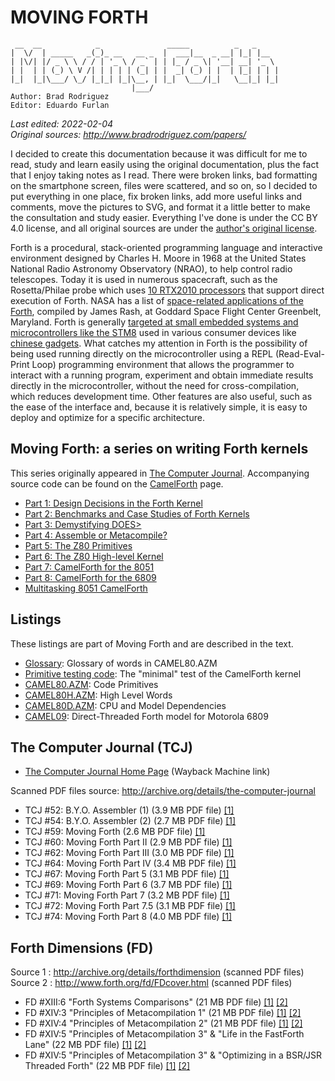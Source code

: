 # MOVING FORTH

     __  __            _               _____          _   _     
    |  \/  | _____   _(_)_ __   __ _  |  ___|__  _ __| |_| |__  
    | |\/| |/ _ \ \ / / | '_ \ / _` | | |_ / _ \| '__| __| '_ \ 
    | |  | | (_) \ V /| | | | | (_| | |  _| (_) | |  | |_| | | |
    |_|  |_|\___/ \_/ |_|_| |_|\__, | |_|  \___/|_|   \__|_| |_|
                               |___/ 
    Author: Brad Rodriguez
    Editor: Eduardo Furlan

*Last edited: 2022-02-04  
Original sources: <http://www.bradrodriguez.com/papers/>*

I decided to create this documentation because it was difficult for me to read, study and learn easily using the original documentation, plus the fact that I enjoy taking notes as I read. There were broken links, bad formatting on the smartphone screen, files were scattered, and so on, so I decided to put everything in one place, fix broken links, add more useful links and comments, move the pictures to SVG, and format it a little better to make the consultation and study easier. Everything I've done is under the CC BY 4.0 license, and all original sources are under the [author's original license](http://www.bradrodriguez.com).

Forth is a procedural, stack-oriented programming language and interactive environment designed by Charles H. Moore in 1968 at the United States National Radio Astronomy Observatory (NRAO), to help control radio telescopes. Today it is used in numerous spacecraft, such as the Rosetta/Philae probe which uses [10 RTX2010 processors](http://www.cpushack.com/2014/11/12/here-comes-philae-powered-by-an-rtx2010/) that support direct execution of Forth. NASA has a list of [space-related applications of the Forth](http://web.archive.org/web/20110204160744/http://forth.gsfc.nasa.gov/), compiled by James Rash, at Goddard Space Flight Center Greenbelt, Maryland. Forth is generally [targeted at small embedded systems and microcontrollers like the STM8](http://github.com/TG9541/stm8ef/wiki) used in various consumer devices like [chinese gadgets](http://github.com/TG9541/stm8ef/wiki/STM8S-Value-Line-Gadgets). What catches my attention in Forth is the possibility of being used running directly on the microcontroller using a REPL (Read-Eval-Print Loop) programming environment that allows the programmer to interact with a running program, experiment and obtain immediate results directly in the microcontroller, without the need for cross-compilation, which reduces development time. Other features are also useful, such as the ease of the interface and, because it is relatively simple, it is easy to deploy and optimize for a specific architecture.

## Moving Forth: a series on writing Forth kernels

This series originally appeared in [The Computer Journal](http://archive.org/details/the-computer-journal/). Accompanying source code can be found on the [CamelForth](http://www.camelforth.com/) page.

* [Part 1: Design Decisions in the Forth Kernel](moving1.md)
* [Part 2: Benchmarks and Case Studies of Forth Kernels](moving2.md)
* [Part 3: Demystifying DOES>](moving3.md)
* [Part 4: Assemble or Metacompile?](moving4.md)
* [Part 5: The Z80 Primitives](moving5.md)
* [Part 6: The Z80 High-level Kernel](moving6.md)
* [Part 7: CamelForth for the 8051](moving7.md)
* [Part 8: CamelForth for the 6809](moving8.md)
* [Multitasking 8051 CamelForth](8051task.md)

## Listings

These listings are part of Moving Forth and are described in the text.

* [Glossary](glosslo.md): Glossary of words in CAMEL80.AZM
* [Primitive testing code](cameltst.md): The "minimal" test of the CamelForth kernel
* [CAMEL80.AZM](camel80.md): Code Primitives
* [CAMEL80H.AZM](camel80h.md): High Level Words
* [CAMEL80D.AZM](camel80d.md): CPU and Model Dependencies
* [CAMEL09](camel09.md): Direct-Threaded Forth model for Motorola 6809

## The Computer Journal (TCJ)

- [The Computer Journal Home Page](http://web.archive.org/web/19970719063726/http://www.psyber.com/~tcj/) (Wayback Machine link)

Scanned PDF files source: <http://archive.org/details/the-computer-journal>

* TCJ \#52: B.Y.O. Assembler (1) (3.9 MB PDF file) [[1]](http://archive.org/details/the-computer-journal-52)
* TCJ \#54: B.Y.O. Assembler (2) (2.7 MB PDF file) [[1]](http://archive.org/details/the-computer-journal-54)
* TCJ \#59: Moving Forth (2.6 MB PDF file) [[1]](http://archive.org/details/the-computer-journal-59)
* TCJ \#60: Moving Forth Part II (2.9 MB PDF file) [[1]](http://archive.org/details/the-computer-journal-60)
* TCJ \#62: Moving Forth Part III (3.0 MB PDF file) [[1]](http://archive.org/details/the-computer-journal-62)
* TCJ \#64: Moving Forth Part IV (3.4 MB PDF file) [[1]](http://archive.org/details/the-computer-journal-64) 
* TCJ \#67: Moving Forth Part 5 (3.1 MB PDF file) [[1]](http://archive.org/details/the-computer-journal-67) 
* TCJ \#69: Moving Forth Part 6 (3.7 MB PDF file) [[1]](http://archive.org/details/the-computer-journal-69) 
* TCJ \#71: Moving Forth Part 7 (3.2 MB PDF file) [[1]](http://archive.org/details/the-computer-journal-71) 
* TCJ \#72: Moving Forth Part 7.5 (3.1 MB PDF file) [[1]](http://archive.org/details/the-computer-journal-72)
* TCJ \#74: Moving Forth Part 8 (4.0 MB PDF file) [[1]](http://archive.org/details/the-computer-journal-74) 

## Forth Dimensions (FD)

Source 1 : <http://archive.org/details/forthdimension> (scanned PDF files)  
Source 2 : <http://www.forth.org/fd/FDcover.html> (scanned PDF files)

* FD \#XIII:6 "Forth Systems Comparisons" (21 MB PDF file) [[1]](http://archive.org/details/Forth_Dimension_Volume_13_Number_6) [[2]](http://www.forth.org/fd/FD-V13N6.pdf)
* FD \#XIV:3 "Principles of Metacompilation 1" (21 MB PDF file) [[1]](http://archive.org/details/Forth_Dimension_Volume_14_Number_3) [[2]](http://www.forth.org/fd/FD-V14N3.pdf)
* FD \#XIV:4 "Principles of Metacompilation 2" (21 MB PDF file) [[1]](http://archive.org/details/Forth_Dimension_Volume_14_Number_4) [[2]](http://www.forth.org/fd/FD-V14N4.pdf)
* FD \#XIV:5 "Principles of Metacompilation 3" & "Life in the FastForth Lane" (22 MB PDF file) [[1]](http://archive.org/details/Forth_Dimension_Volume_14_Number_5) [[2]](http://www.forth.org/fd/FD-V14N5.pdf)
* FD \#XIV:5 "Principles of Metacompilation 3" & "Optimizing in a BSR/JSR Threaded Forth" (22 MB PDF file) [[1]](http://archive.org/details/Forth_Dimension_Volume_14_Number_6) [[2]](http://www.forth.org/fd/FD-V14N6.pdf)


